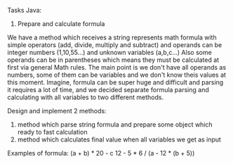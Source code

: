 Tasks Java:

1. Prepare and calculate formula

We have a method which receives a string represents math formula with simple operators (add, divide, multiply and subtract)
and operands can be integer numbers (1,10,55...) and unknown variables (a,b,c...)
Also some operands can be in parentheses which means they must be calculated at first via general Math rules.
The main point is we don't have all operands as numbers, some of them can be variables and we don't know theis values at this moment.
Imagine, formula can be super huge and difficult and parsing it requires a lot of time, and we decided separate formula parsing and calculating
with all variables to two different methods.

Design and implement 2 methods:
1. method which parse string formula and prepare some object which ready to fast calculation
2. method which calculates final value when all variables we get as input

Examples of formula:
(a + b) * 20 - c
12 - 5 * 6 / (a - 12 * (b + 5))